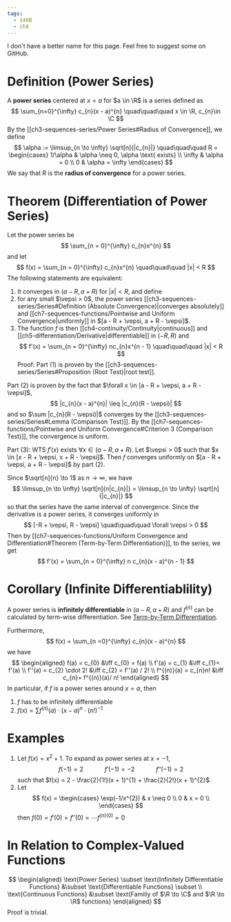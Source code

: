 ```yaml
---
tags:
  - 140B
  - ch8
---
```

I don't have a better name for this page. Feel free to suggest some on GitHub. 

# Definition (Power Series)
A **power series** centered at $x = a$ for $a \in \R$ is a series defined as 
$$
\sum_{n=0}^{\infty} c_{n}(x - a)^{n} 
\quad\quad\quad x \in \R, c_{n}\in \C
$$
By the [[ch3-sequences-series/Power Series#Radius of Convergence]], we define
$$
\alpha := \limsup_{n \to \infty} \sqrt[n]{|c_{n}|} 
\quad\quad\quad
R = \begin{cases}
1/\alpha & \alpha \neq 0, \alpha \text{ exists} \\
\infty & \alpha = 0 \\ 
0 & \alpha = \infty
\end{cases}
$$
We say that $R$ is the **radius of convergence** for a power series. 

# Theorem (Differentiation of Power Series)
Let the power series be 
$$
\sum_{n = 0}^{\infty} c_{n}x^{n}
$$
and let 
$$
f(x) = \sum_{n = 0}^{\infty} c_{n}x^{n} 
\quad\quad\quad
|x| < R
$$
The following statements are equivalent:
1. It converges in $(a - R, a + R)$  for $|x| < R$, and define 
2. for any small $\vepsi > 0$, the power series [[ch3-sequences-series/Series#Definition (Absolute Convergence)|converges absolutely]] and [[ch7-sequences-functions/Pointwise and Uniform Convergence|uniformly]] in $[a - R + \vepsi, a + R - \vepsi]$. 
3. The function $f$ is then [[ch4-continuity/Continuity|continuous]] and [[ch5-differentiation/Derivative|differentiable]] in $(-R, R)$ and 
$$
f'(x) = \sum_{n = 0}^{\infty} nc_{n}x^{n - 1} 
\quad\quad\quad
|x| < R
$$
Proof: 
Part $(1)$ is proven by the [[ch3-sequences-series/Series#Proposition (Root Test)|root test]].

Part $(2)$ is proven by the fact that $\forall x \in [a - R + \vepsi, a + R - \vepsi]$, 
$$
|c_{n}(x - a)^{n}| \leq |c_{n}(R - \vepsi)|
$$
and so $\sum |c_{n}(R - \vepsi)|$ converges by the [[ch3-sequences-series/Series#Lemma (Comparison Test)]]. By the [[ch7-sequences-functions/Pointwise and Uniform Convergence#Criterion 3 (Comparison Test)]], the convergence is uniform. 

Part $(3)$:
WTS $f'(x)$ exists $\forall x \in (a - R, a + R)$. Let $\vepsi > 0$ such that $x \in [x - R + \vepsi, x + R - \vepsi]$. Then $f$ converges uniformly on $[a - R + \vepsi, a + R - \vepsi]$ by part $(2)$. 

Since $\sqrt[n]{n} \to 1$ as $n \to \infty$, we have 
$$
\limsup_{n \to \infty} \sqrt[n]{n|c_{n}|} = \limsup_{n \to \infty} \sqrt[n]{|c_{n}|}
$$
so that the series have the same interval of convergence. Since the derivative is a power series, it converges uniformly in 
$$
[-R + \vepsi, R - \vepsi] 
\quad\quad\quad \forall \vepsi > 0
$$
Then by [[ch7-sequences-functions/Uniform Convergence and Differentiation#Theorem (Term-by-Term Differentiation)]], to the series, we get 
$$
f'(x) = \sum_{n = 0}^{\infty} n c_{n}(x - a)^{n - 1}
$$

# Corollary (Infinite Differentiablility)
A power series is **infinitely differentiable** in $(a - R, a + R)$ and $f^{(n)}$ can be calculated by term-wise differentiation. See [Term-by-Term Differentiation](../ch7-sequences-functions/Uniform%20Convergence%20and%20Differentiation.md#theorem-term-by-term-differentiation). 

Furthermore, 
$$
f(x) = \sum_{n  =0}^{\infty} c_{n}(x - a)^{n}
$$
we have 
$$
\begin{aligned}
f(a) = c_{0} &\iff c_{0} = f(a) \\ 
f'(a) = c_{1} &\iff c_{1}= f'(a) \\ 
f''(a) = c_{2} \cdot 2! &\iff c_{2} = f''(a) / 2! \\ 
f^{(n)}(a) = c_{n}n! &\iff c_{n}= f^{(n)}(a)/ n!
\end{aligned}
$$
In particular, if $f$ is a power series around $x = a$, then 
1. $f$ has to be infinitely differentiable
2. $f(x) = \sum f^{(n)}(a) \cdot (x - a)^{n} \cdot (n!)^{-1}$ 

# Examples
1. Let $f(x) = x^{2}+ 1$. To expand as power series at $x = -1$, 
	$$
	f(-1) = 2 
	\quad\quad\quad
	f'(-1) = -2 
	\quad\quad\quad
	f''(-1) = 2
	$$
	such that $f(x) = 2 - \frac{2}{1!}(x + 1)^{1} + \frac{2}{2!}(x + 1)^{2}$. 
2. Let 
	$$
	f(x) = \begin{cases}
	\exp(-1/x^{2})  & x \neq 0 \\
    0  & x = 0 \\
 \end{cases}
	$$
	then $f(0) = f'(0) = f''(0) = \cdots f^{(n)(0)} = 0$ 
	
# In Relation to Complex-Valued Functions
$$
\begin{aligned}
\text{Power Series} 
\subset 
\text{Infinitely Differentiable Functions} 
&\subset 
\text{Differentiable Functions} 
\subset \\
\text{Continuous Functions}
&\subset 
\text{Familiy of $\R \to \C$ and $\R \to \R$ functions}
\end{aligned}
$$
Proof is trivial. 